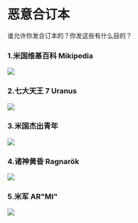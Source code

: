 # 恶意合订本

谁允许你发合订本的？你发这些有什么目的？

### 1.米国维基百科  Mikipedia

![](https://github.com/DreamingCats/GenshitJokes/raw/main/恶意合订本/米国维基百科.jpg)

### 2.七大天王 7 Uranus

![](https://github.com/DreamingCats/GenshitJokes/raw/main/恶意合订本/原批七大天王.jpg)

### 3.米国杰出青年

![](https://github.com/DreamingCats/GenshitJokes/raw/main/恶意合订本/米国杰出青年.jpg)

### 4.诸神黄昏   Ragnarök

![](https://github.com/DreamingCats/GenshitJokes/raw/main/恶意合订本/诸神黄昏.jpg)

### 5.米军   AR"MI"

![](https://github.com/DreamingCats/GenshitJokes/raw/main/恶意合订本/米军.jpg)